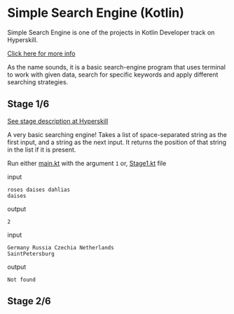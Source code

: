 # Simple Search Engine (Kotlin)

Simple Search Engine is one of the projects in Kotlin Developer track on Hyperskill.

[Click here for more info](https://hyperskill.org/projects/89)

As the name sounds, it is a basic search-engine 
program that uses terminal to work with given data, search for specific 
keywords and apply different searching strategies. 

## Stage 1/6
[See stage description at Hyperskill](https://hyperskill.org/projects/89/stages/494/implement)

A very basic searching engine!
Takes a list of space-separated string as the first input, and a string as the next input.
It returns the position of that string in the list if it is present.

Run either [main.kt](src/Main.kt) with the argument `1` or, [Stage1.kt](search/Stage1.kt) file

input

    roses daises dahlias
    daises

output

    2

input 
    
    Germany Russia Czechia Netherlands 
    SaintPetersburg

output 

    Not found

## Stage 2/6
